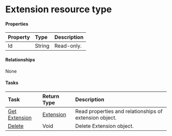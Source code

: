# Extension resource type



#### Properties
| Property	   | Type	|Description|
|:---------------|:--------|:----------|
|Id|String| Read-only.|

#### Relationships
None


#### Tasks

| Task		   | Return Type	|Description|
|:---------------|:--------|:----------|
|[Get Extension](../api/extension_get.md) | [Extension](extension.md) |Read properties and relationships of extension object.|
|[Delete](../api/extension_delete.md) | Void	|Delete Extension object. |
